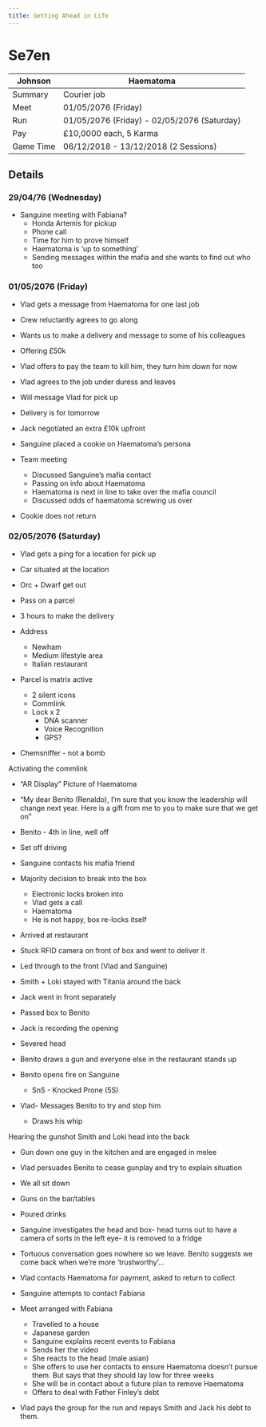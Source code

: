 ```yaml
---
title: Getting Ahead in Life
---
```


# Se7en

| Johnson   | Haematoma                                   |
| --------- | ------------------------------------------- |
| Summary   | Courier job                                 |
| Meet      | 01/05/2076 (Friday)                         |
| Run       | 01/05/2076 (Friday) - 02/05/2076 (Saturday) |
| Pay       | £10,0000 each, 5 Karma                      |
| Game Time | 06/12/2018 - 13/12/2018 (2 Sessions)        |

## Details

### 29/04/76 (Wednesday)

- Sanguine meeting with Fabiana?
	- Honda Artemis for pickup
	- Phone call
	- Time for him to prove himself
	- Haematoma is ‘up to something’
	- Sending messages within the mafia and she wants to find out who too

### 01/05/2076 (Friday)

- Vlad gets a message from Haematoma for one last job
- Crew reluctantly agrees to go along
- Wants us to make a delivery and message to some of his colleagues
- Offering £50k
- Vlad offers to pay the team to kill him, they turn him down for now
- Vlad agrees to the job under duress and leaves
- Will message Vlad for pick up
- Delivery is for tomorrow
- Jack negotiated an extra £10k upfront
- Sanguine placed a cookie on Haematoma’s persona

- Team meeting
	- Discussed Sanguine’s mafia contact
	- Passing on info about Haematoma  
	- Haematoma is next in line to take over the mafia council
	- Discussed odds of haematoma screwing us over

- Cookie does not return

### 02/05/2076 (Saturday)

- Vlad gets a ping for a location for pick up
- Car situated at the location
- Orc + Dwarf get out
- Pass on a parcel
- 3 hours to make the delivery
- Address
	- Newham
	- Medium lifestyle area
	- Italian restaurant

- Parcel is matrix active
	- 2 silent icons
	- Commlink
	- Lock x 2
		- DNA scanner
		- Voice Recognition
		- GPS?

- Chemsniffer - not a bomb

Activating the commlink
- “AR Display” Picture of Haematoma
- “My dear Benito (Renaldo), I’m sure that you know the leadership will change next year. Here is a gift from me to you to make sure that we get on”

- Benito - 4th in line, well off

- Set off driving
- Sanguine contacts his mafia friend
- Majority decision to break into the box
	- Electronic locks broken into
	- Vlad gets a call
	- Haematoma
	- He is not happy, box re-locks itself

- Arrived at restaurant
- Stuck RFID camera on front of box and went to deliver it

- Led through to the front (Vlad and Sanguine)
- Smith + Loki stayed with Titania around the back
- Jack went in front separately

- Passed box to Benito

- Jack is recording the opening
- Severed head
- Benito draws a gun and everyone else in the restaurant stands up
- Benito opens fire on Sanguine
	- SnS - Knocked Prone (5S)

- Vlad- Messages Benito to try and stop him
	- Draws his whip

Hearing the gunshot Smith and Loki head into the back
- Gun down one guy in the kitchen and are engaged in melee

- Vlad persuades Benito to cease gunplay and try to explain situation
- We all sit down
- Guns on the bar/tables
- Poured drinks
- Sanguine investigates the head and box- head turns out to have a camera of sorts in the left eye- it is removed to a fridge
- Tortuous conversation goes nowhere so we leave.  Benito suggests we come back when we’re more ‘trustworthy’...
- Vlad contacts Haematoma for payment, asked to return to collect

- Sanguine attempts to contact Fabiana

- Meet arranged with Fabiana
	- Travelled to a house
	- Japanese garden
	- Sanguine explains recent events to Fabiana
	- Sends her the video
	- She reacts to the head (male asian)
	- She offers to use her contacts to ensure Haematoma doesn’t pursue them. But says that they should lay low for three weeks
	- She will be in contact about a future plan to remove Haematoma
	- Offers to deal with Father Finley’s debt

- Vlad pays the group for the run and repays Smith and Jack his debt to them.

